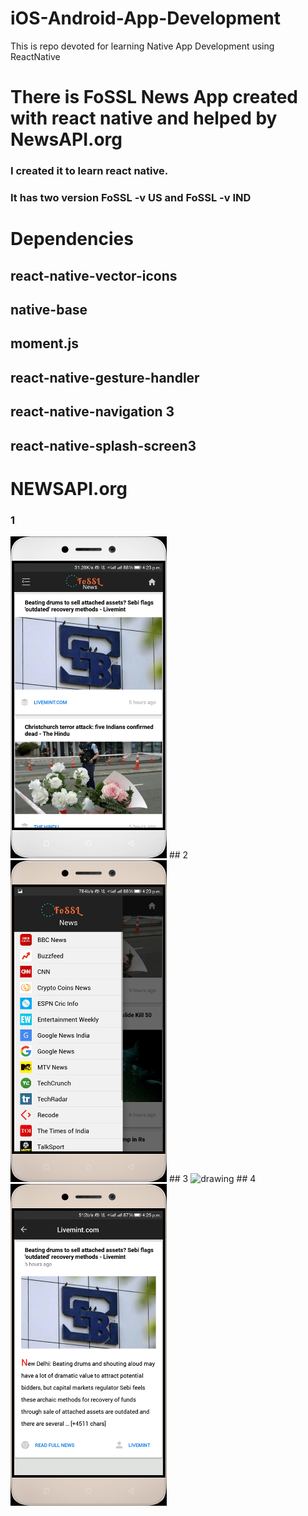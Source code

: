 # iOS-Android-App-Development
This is repo devoted for learning Native App Development using ReactNative
# There is FoSSL News App created with react native and helped by NewsAPI.org
### I created it to learn react native.
### It has two version FoSSL -v US and FoSSL -v IND
# Dependencies
## react-native-vector-icons
## native-base
## moment.js
## react-native-gesture-handler
## react-native-navigation 3
## react-native-splash-screen3
# NEWSAPI.org
### 1
<img src="/src/fossl1.jpg" alt="drawing" width="250"/>
## 2
<img src="/src/fossl2.jpg" alt="drawing" width="250"/>
## 3
<img src="/src/fossl3.jpg" alt="drawing" width="250"/>
## 4
<img src="/src/fossl4.jpg" alt="drawing" width="250"/>
